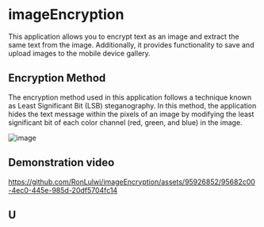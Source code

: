# imageEncryption
This application allows you to encrypt text as an image and extract the same text from the image. Additionally, it provides functionality to save and upload images to the mobile device gallery.

## Encryption Method
The encryption method used in this application follows a technique known as Least Significant Bit (LSB) steganography. In this method, the application hides the text message within the pixels of an image by modifying the least significant bit of each color channel (red, green, and blue) in the image.

![image](https://github.com/RonLulwi/imageEncryption/assets/95926852/a43b32a1-635d-43c8-8044-b6df5e62852c)

## Demonstration video
https://github.com/RonLulwi/imageEncryption/assets/95926852/95682c00-4ec0-445e-985d-20df5704fc14

## U
